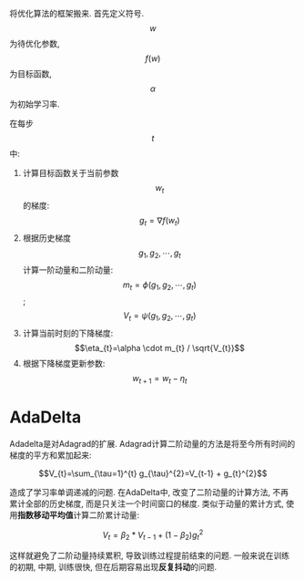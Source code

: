 将优化算法的框架搬来. 首先定义符号. $$w$$为待优化参数, $$f(w)$$为目标函数, $$\alpha$$为初始学习率.

在每步$$t$$中:

1. 计算目标函数关于当前参数$$w_t$$的梯度: $$g_{t}=\nabla f\left(w_{t}\right)$$
2. 根据历史梯度$$g_{1}, g_{2}, \cdots, g_{t}$$计算一阶动量和二阶动量: $$m_{t}=\phi\left(g_{1}, g_{2}, \cdots, g_{t}\right)$$; $$V_{t}=\psi\left(g_{1}, g_{2}, \cdots, g_{t}\right)$$
3. 计算当前时刻的下降梯度: $$\eta_{t}=\alpha \cdot m_{t} / \sqrt{V_{t}}$$
4. 根据下降梯度更新参数: $$w_{t+1}=w_{t}-\eta_{t}$$

# AdaDelta

Adadelta是对Adagrad的扩展. Adagrad计算二阶动量的方法是将至今所有时间的梯度的平方和累加起来:

$$V_{t}=\sum_{\tau=1}^{t} g_{\tau}^{2}=V_{t-1} + g_{t}^{2}$$

造成了学习率单调递减的问题. 在AdaDelta中, 改变了二阶动量的计算方法, 不再累计全部的历史梯度, 而是只关注一个时间窗口的梯度. 类似于动量的累计方式, 使用**指数移动平均值**计算二阶累计动量:

$$V_{t}=\beta_{2} * V_{t-1}+\left(1-\beta_{2}\right) g_{t}^{2}$$

这样就避免了二阶动量持续累积, 导致训练过程提前结束的问题. 一般来说在训练的初期, 中期, 训练很快, 但在后期容易出现**反复抖动**的问题.
